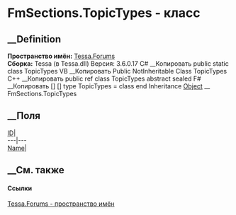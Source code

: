 # FmSections.TopicTypes - класс
##  __Definition
 **Пространство имён:** [Tessa.Forums](N_Tessa_Forums.htm)  
 **Сборка:** Tessa (в Tessa.dll) Версия: 3.6.0.17
C# __Копировать
     public static class TopicTypes
VB __Копировать
     Public NotInheritable Class TopicTypes
C++ __Копировать
     public ref class TopicTypes abstract sealed
F# __Копировать
     [<AbstractClassAttribute>]
    [<SealedAttribute>]
    type TopicTypes = class end
Inheritance
    [Object](https://learn.microsoft.com/dotnet/api/system.object) __ FmSections.TopicTypes
##  __Поля
[ID](F_Tessa_Forums_FmSections_TopicTypes_ID.htm)|  
---|---  
[Name](F_Tessa_Forums_FmSections_TopicTypes_Name.htm)|  
## __См. также
#### Ссылки
[Tessa.Forums - пространство имён](N_Tessa_Forums.htm)
